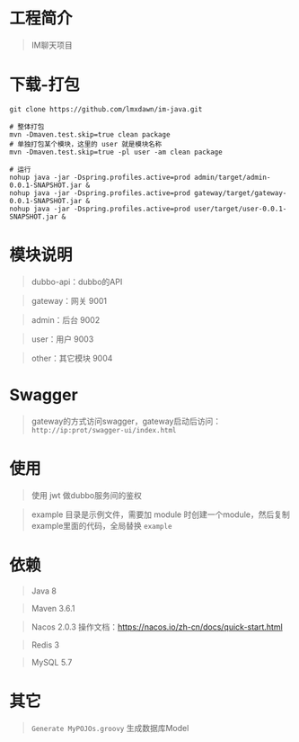 # 工程简介
> IM聊天项目

# 下载-打包

```shell
git clone https://github.com/lmxdawn/im-java.git

# 整体打包
mvn -Dmaven.test.skip=true clean package
# 单独打包某个模块，这里的 user 就是模块名称
mvn -Dmaven.test.skip=true -pl user -am clean package

# 运行
nohup java -jar -Dspring.profiles.active=prod admin/target/admin-0.0.1-SNAPSHOT.jar &
nohup java -jar -Dspring.profiles.active=prod gateway/target/gateway-0.0.1-SNAPSHOT.jar &
nohup java -jar -Dspring.profiles.active=prod user/target/user-0.0.1-SNAPSHOT.jar &

```

# 模块说明

> dubbo-api：dubbo的API

> gateway：网关 9001

> admin：后台 9002

> user：用户 9003

> other：其它模块 9004

# Swagger

> gateway的方式访问swagger，gateway启动后访问： `http://ip:prot/swagger-ui/index.html`


# 使用

> 使用 jwt 做dubbo服务间的鉴权

> example 目录是示例文件，需要加 module 时创建一个module，然后复制example里面的代码，全局替换 `example` 

# 依赖

> Java 8

> Maven 3.6.1

> Nacos 2.0.3  操作文档：https://nacos.io/zh-cn/docs/quick-start.html

> Redis 3

> MySQL 5.7

# 其它

> `Generate MyPOJOs.groovy` 生成数据库Model

